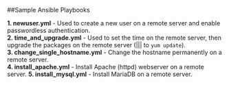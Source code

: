##Sample Ansible Playbooks

**1. newuser.yml** - Used to create a new user on a remote server and enable passwordless authentication.  
**2. time\_and\_upgrade.yml** - Used to set the time on the remote server, then upgrade the packages on the remote server (||| to `yum update`).  
**3. change\_single\_hostname.yml** - Change the hostname permanently on a remote server.  
**4. install\_apache.yml** - Install Apache (httpd) webserver on a remote server.
**5. install\_mysql.yml** - Install MariaDB on a remote server.
